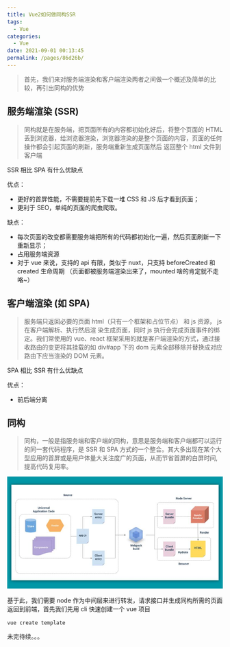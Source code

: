 ```yaml
---
title: Vue2如何做同构SSR
tags:
  - Vue
categories:
  - Vue
date: 2021-09-01 00:13:45
permalink: /pages/86d26b/
---
```


> 首先，我们来对服务端渲染和客户端渲染两者之间做一个概述及简单的比较，再引出同构的优势

## 服务端渲染 (SSR)

> 同构就是在服务端，把⻚⾯所有的内容都初始化好后，将整个⻚⾯的 HTML 丢到浏览器，给浏览器渲染，浏览器渲染的是整个⻚⾯的内容，⻚⾯的任何操作都会引起⻚⾯的刷新，服务端重新⽣成⻚⾯然后 返回整个 html ⽂件到客户端

SSR 相比 SPA 有什么优缺点

优点：

- 更好的⾸屏性能，不需要提前先下载⼀堆 CSS 和 JS 后才看到⻚⾯；
- 更利于 SEO，单纯的页面的爬虫爬取。

缺点：

- 每次⻚⾯的改变都需要服务端把所有的代码都初始化⼀遍，然后⻚⾯刷新⼀下重新显示；
- 占用服务端资源
- 对于 vue 来说，支持的 api 有限，类似于 nuxt，只支持 beforeCreated 和 created 生命周期 （页面都被服务端渲染出来了，mounted 啥的肯定就不走咯~）

## 客户端渲染 (如 SPA)

> 服务端只返回必要的⻚⾯ html（只有⼀个框架和占位节点） 和 js 资源， js 在客户端解析、执⾏然后渲 染⽣成⻚⾯，同时 js 执⾏会完成⻚⾯事件的绑定。我们常使用的 vue、react 框架采用的就是客户端渲染的方式，通过接收路由的变更将其挂载的如 div#app 下的 dom 元素全部移除并替换成对应路由下应当渲染的 DOM 元素。

SPA 相比 SSR 有什么优缺点

优点：

- 前后端分离

## 同构

> 同构，⼀般是指服务端和客户端的同构，意思是服务端和客户端都可以运⾏的同⼀套代码程序，是 SSR 和 SPA ⽅式的⼀个整合。其大多出现在某个大型应用的首屏或是用户体量大关注度广的页面，从而节省首屏的白屏时间,提⾼代码复⽤率。

![ssr](/assets/js/vue_ssr.jpeg)

基于此，我们需要 node 作为中间层来进行转发，请求接口并生成同构所需的页面返回到前端，首先我们先用 cli 快速创建一个 vue 项目

```shell
vue create template
```

未完待续。。。
